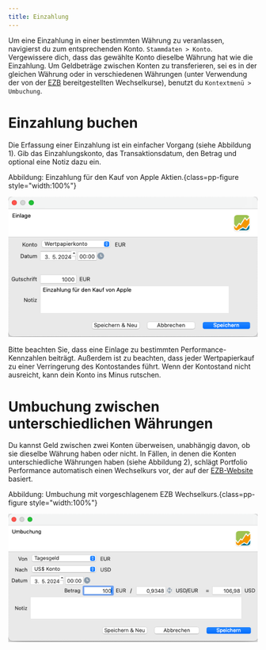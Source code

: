 ```yaml
---
title: Einzahlung
---
```


Um eine Einzahlung in einer bestimmten Währung zu veranlassen, navigierst du zum entsprechenden Konto. `Stammdaten > Konto`. Vergewissere dich, dass das gewählte Konto dieselbe Währung hat wie die Einzahlung. Um Geldbeträge zwischen Konten zu transferieren, sei es in der gleichen Währung oder in verschiedenen Währungen (unter Verwendung der von der [EZB](https://data.ecb.europa.eu/currency-converter) bereitgestellten Wechselkurse), benutzt du `Kontextmenü > Umbuchung`.

# Einzahlung buchen

Die Erfassung einer Einzahlung ist ein einfacher Vorgang (siehe Abbildung 1). Gib das Einzahlungskonto, das Transaktionsdatum, den Betrag und optional eine Notiz dazu ein.

Abbildung: Einzahlung für den Kauf von Apple Aktien.{class=pp-figure style="width:100%"}

![](../images/einlage.png)

Bitte beachten Sie, dass eine Einlage zu bestimmten Performance-Kennzahlen beiträgt. Außerdem ist zu beachten, dass jeder Wertpapierkauf zu einer Verringerung des Kontostandes führt. Wenn der Kontostand nicht ausreicht, kann dein Konto ins Minus rutschen.

# Umbuchung zwischen unterschiedlichen Währungen

Du kannst Geld zwischen zwei Konten überweisen, unabhängig davon, ob sie dieselbe Währung haben oder nicht. In Fällen, in denen die Konten unterschiedliche Währungen haben (siehe Abbildung 2), schlägt Portfolio Performance automatisch einen Wechselkurs vor, der auf der [EZB-Website](https://data.ecb.europa.eu/currency-converter) basiert.

Abbildung: Umbuchung mit vorgeschlagenem EZB Wechselkurs.{class=pp-figure style="width:100%"}

![](../images/umbuchung-ungleiche-waehrung.png)
